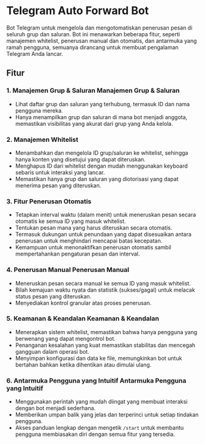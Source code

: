 # Telegram Auto Forward Bot

Bot Telegram untuk mengelola dan mengotomatiskan penerusan pesan di seluruh grup dan saluran. Bot ini menawarkan beberapa fitur, seperti manajemen whitelist, penerusan manual dan otomatis, dan antarmuka yang ramah pengguna, semuanya dirancang untuk membuat pengalaman Telegram Anda lancar.

## Fitur

### 1. **Manajemen Grup & Saluran Manajemen Grup & Saluran**

- Lihat daftar grup dan saluran yang terhubung, termasuk ID dan nama pengguna mereka.
- Hanya menampilkan grup dan saluran di mana bot menjadi anggota, memastikan visibilitas yang akurat dari grup yang Anda kelola.

### 2. **Manajemen Whitelist**

- Menambahkan dan mengelola ID grup/saluran ke whitelist, sehingga hanya konten yang disetujui yang dapat diteruskan.
- Menghapus ID dari whitelist dengan mudah menggunakan keyboard sebaris untuk interaksi yang lancar.
- Memastikan hanya grup dan saluran yang diotorisasi yang dapat menerima pesan yang diteruskan.

### 3. **Fitur Penerusan Otomatis**

- Tetapkan interval waktu (dalam menit) untuk meneruskan pesan secara otomatis ke semua ID yang masuk whitelist.
- Tentukan pesan mana yang harus diteruskan secara otomatis.
- Termasuk dukungan untuk penundaan yang dapat disesuaikan antara penerusan untuk menghindari mencapai batas kecepatan.
- Kemampuan untuk menonaktifkan penerusan otomatis sambil mempertahankan pengaturan pesan dan interval.

### 4. **Penerusan Manual Penerusan Manual**

- Meneruskan pesan secara manual ke semua ID yang masuk whitelist.
- Bilah kemajuan waktu nyata dan statistik (sukses/gagal) untuk melacak status pesan yang diteruskan.
- Menyediakan kontrol granular atas proses penerusan.

### 5. **Keamanan & Keandalan Keamanan & Keandalan**

- Menerapkan sistem whitelist, memastikan bahwa hanya pengguna yang berwenang yang dapat mengontrol bot.
- Penanganan kesalahan yang kuat memastikan stabilitas dan mencegah gangguan dalam operasi bot.
- Menyimpan konfigurasi dan data ke file, memungkinkan bot untuk bertahan bahkan ketika dihentikan atau dimulai ulang.

### 6. **Antarmuka Pengguna yang Intuitif Antarmuka Pengguna yang Intuitif**

- Menggunakan perintah yang mudah diingat yang membuat interaksi dengan bot menjadi sederhana.
- Memberikan umpan balik yang jelas dan terperinci untuk setiap tindakan pengguna.
- Akses panduan lengkap dengan mengetik `/start` untuk membantu pengguna membiasakan diri dengan semua fitur yang tersedia.
